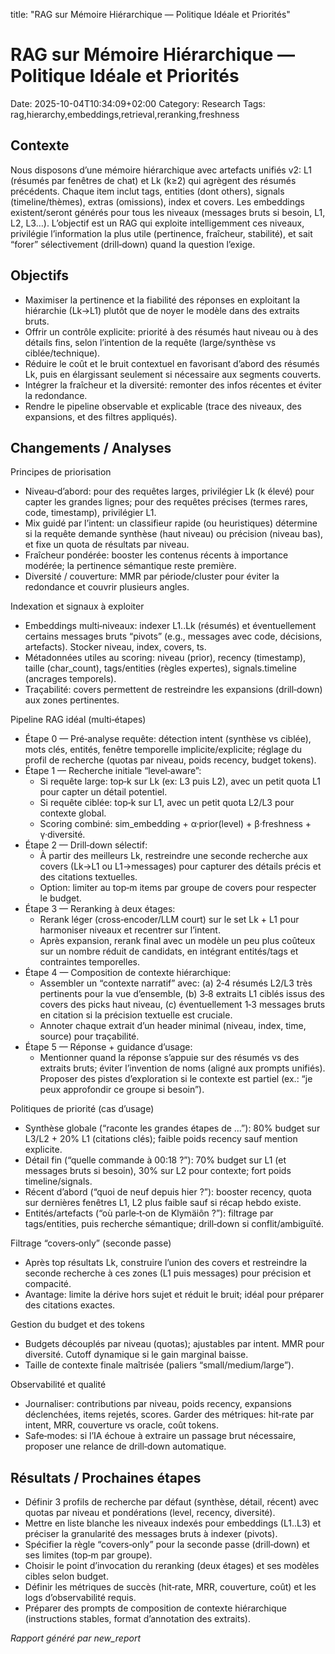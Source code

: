 title: "RAG sur Mémoire Hiérarchique — Politique Idéale et Priorités"

# RAG sur Mémoire Hiérarchique — Politique Idéale et Priorités

Date: 2025-10-04T10:34:09+02:00
Category: Research
Tags: rag,hierarchy,embeddings,retrieval,reranking,freshness

## Contexte
Nous disposons d’une mémoire hiérarchique avec artefacts unifiés v2: L1 (résumés par fenêtres de chat) et Lk (k≥2) qui agrègent des résumés précédents. Chaque item inclut tags, entities (dont others), signals (timeline/thèmes), extras (omissions), index et covers. Les embeddings existent/seront générés pour tous les niveaux (messages bruts si besoin, L1, L2, L3…). L’objectif est un RAG qui exploite intelligemment ces niveaux, privilégie l’information la plus utile (pertinence, fraîcheur, stabilité), et sait “forer” sélectivement (drill‑down) quand la question l’exige.

## Objectifs
- Maximiser la pertinence et la fiabilité des réponses en exploitant la hiérarchie (Lk→L1) plutôt que de noyer le modèle dans des extraits bruts.
- Offrir un contrôle explicite: priorité à des résumés haut niveau ou à des détails fins, selon l’intention de la requête (large/synthèse vs ciblée/technique).
- Réduire le coût et le bruit contextuel en favorisant d’abord des résumés Lk, puis en élargissant seulement si nécessaire aux segments couverts.
- Intégrer la fraîcheur et la diversité: remonter des infos récentes et éviter la redondance.
- Rendre le pipeline observable et explicable (trace des niveaux, des expansions, et des filtres appliqués).

## Changements / Analyses
Principes de priorisation
- Niveau‑d’abord: pour des requêtes larges, privilégier Lk (k élevé) pour capter les grandes lignes; pour des requêtes précises (termes rares, code, timestamp), privilégier L1.
- Mix guidé par l’intent: un classifieur rapide (ou heuristiques) détermine si la requête demande synthèse (haut niveau) ou précision (niveau bas), et fixe un quota de résultats par niveau.
- Fraîcheur pondérée: booster les contenus récents à importance modérée; la pertinence sémantique reste première.
- Diversité / couverture: MMR par période/cluster pour éviter la redondance et couvrir plusieurs angles.

Indexation et signaux à exploiter
- Embeddings multi‑niveaux: indexer L1..Lk (résumés) et éventuellement certains messages bruts “pivots” (e.g., messages avec code, décisions, artefacts). Stocker niveau, index, covers, ts.
- Métadonnées utiles au scoring: niveau (prior), recency (timestamp), taille (char_count), tags/entities (règles expertes), signals.timeline (ancrages temporels).
- Traçabilité: covers permettent de restreindre les expansions (drill‑down) aux zones pertinentes.

Pipeline RAG idéal (multi‑étapes)
- Étape 0 — Pré‑analyse requête: détection intent (synthèse vs ciblée), mots clés, entités, fenêtre temporelle implicite/explicite; réglage du profil de recherche (quotas par niveau, poids recency, budget tokens).
- Étape 1 — Recherche initiale “level‑aware”:
  - Si requête large: top‑k sur Lk (ex: L3 puis L2), avec un petit quota L1 pour capter un détail potentiel.
  - Si requête ciblée: top‑k sur L1, avec un petit quota L2/L3 pour contexte global.
  - Scoring combiné: sim_embedding + α·prior(level) + β·freshness + γ·diversité.
- Étape 2 — Drill‑down sélectif:
  - À partir des meilleurs Lk, restreindre une seconde recherche aux covers (Lk→L1 ou L1→messages) pour capturer des détails précis et des citations textuelles.
  - Option: limiter au top‑m items par groupe de covers pour respecter le budget.
- Étape 3 — Reranking à deux étages:
  - Rerank léger (cross‑encoder/LLM court) sur le set Lk + L1 pour harmoniser niveaux et recentrer sur l’intent.
  - Après expansion, rerank final avec un modèle un peu plus coûteux sur un nombre réduit de candidats, en intégrant entités/tags et contraintes temporelles.
- Étape 4 — Composition de contexte hiérarchique:
  - Assembler un “contexte narratif” avec: (a) 2‑4 résumés L2/L3 très pertinents pour la vue d’ensemble, (b) 3‑8 extraits L1 ciblés issus des covers des picks haut niveau, (c) éventuellement 1‑3 messages bruts en citation si la précision textuelle est cruciale.
  - Annoter chaque extrait d’un header minimal (niveau, index, time, source) pour traçabilité.
- Étape 5 — Réponse + guidance d’usage:
  - Mentionner quand la réponse s’appuie sur des résumés vs des extraits bruts; éviter l’invention de noms (aligné aux prompts unifiés). Proposer des pistes d’exploration si le contexte est partiel (ex.: “je peux approfondir ce groupe si besoin”).

Politiques de priorité (cas d’usage)
- Synthèse globale (“raconte les grandes étapes de …”): 80% budget sur L3/L2 + 20% L1 (citations clés); faible poids recency sauf mention explicite.
- Détail fin (“quelle commande à 00:18 ?”): 70% budget sur L1 (et messages bruts si besoin), 30% sur L2 pour contexte; fort poids timeline/signals.
- Récent d’abord (“quoi de neuf depuis hier ?”): booster recency, quota sur dernières fenêtres L1, L2 plus faible sauf si récap hebdo existe.
- Entités/artefacts (“où parle‑t‑on de Klymäiôn ?”): filtrage par tags/entities, puis recherche sémantique; drill‑down si conflit/ambiguïté.

Filtrage “covers‑only” (seconde passe)
- Après top résultats Lk, construire l’union des covers et restreindre la seconde recherche à ces zones (L1 puis messages) pour précision et compacité.
- Avantage: limite la dérive hors sujet et réduit le bruit; idéal pour préparer des citations exactes.

Gestion du budget et des tokens
- Budgets découplés par niveau (quotas); ajustables par intent. MMR pour diversité. Cutoff dynamique si le gain marginal baisse.
- Taille de contexte finale maîtrisée (paliers “small/medium/large”).

Observabilité et qualité
- Journaliser: contributions par niveau, poids recency, expansions déclenchées, items rejetés, scores. Garder des métriques: hit‑rate par intent, MRR, couverture vs oracle, coût tokens.
- Safe‑modes: si l’IA échoue à extraire un passage brut nécessaire, proposer une relance de drill‑down automatique.

## Résultats / Prochaines étapes
- Définir 3 profils de recherche par défaut (synthèse, détail, récent) avec quotas par niveau et pondérations (level, recency, diversité).
- Mettre en liste blanche les niveaux indexés pour embeddings (L1..L3) et préciser la granularité des messages bruts à indexer (pivots).
- Spécifier la règle “covers‑only” pour la seconde passe (drill‑down) et ses limites (top‑m par groupe).
- Choisir le point d’invocation du reranking (deux étages) et ses modèles cibles selon budget.
- Définir les métriques de succès (hit‑rate, MRR, couverture, coût) et les logs d’observabilité requis.
- Préparer des prompts de composition de contexte hiérarchique (instructions stables, format d’annotation des extraits).

*Rapport généré par new_report*
